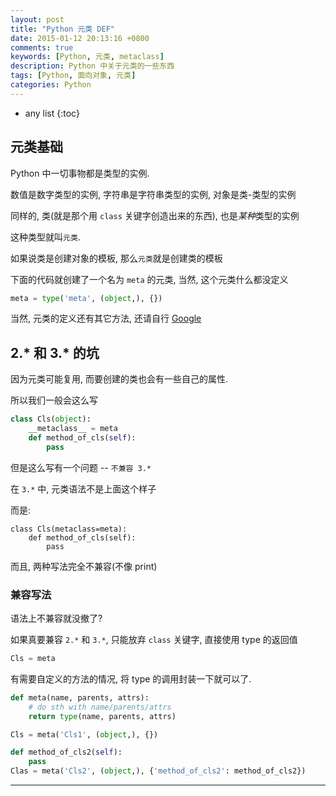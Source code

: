 ```yaml
---
layout: post
title: "Python 元类 DEF"
date: 2015-01-12 20:13:16 +0800
comments: true
keywords: [Python, 元类, metaclass]
description: Python 中关于元类的一些东西
tags: [Python, 面向对象, 元类]
categories: Python
---
```



<!--more-->
* any list
{:toc}


## 元类基础

Python 中一切事物都是类型的实例. 

数值是数字类型的实例, 字符串是字符串类型的实例, 对象是类-类型的实例

同样的, 类(就是那个用 `class` 关键字创造出来的东西), 也是*某种*类型的实例

这种类型就叫`元类`.

如果说类是创建对象的模板, 那么`元类`就是创建类的模板

下面的代码就创建了一个名为 `meta` 的元类, 当然, 这个元类什么都没定义

```python
meta = type('meta', (object,), {})
```

当然, 元类的定义还有其它方法, 还请自行 [Google](https://mygso.herokuapp.com/search?q=Python+%E5%85%83%E7%B1%BB)

## 2.\* 和 3.\* 的坑

因为元类可能复用, 而要创建的类也会有一些自己的属性.

所以我们一般会这么写

```python
class Cls(object):
    __metaclass__ = meta
    def method_of_cls(self):
        pass
```

但是这么写有一个问题 -- `不兼容 3.*`

在 `3.*` 中, 元类语法不是上面这个样子

而是:

```
class Cls(metaclass=meta):
    def method_of_cls(self):
        pass
```

而且, 两种写法完全不兼容(不像 print)

### 兼容写法

语法上不兼容就没撤了?

如果真要兼容 `2.*` 和 `3.*`, 只能放弃 `class` 关键字, 直接使用 type 的返回值

```python
Cls = meta
```

有需要自定义的方法的情况, 将 type 的调用封装一下就可以了.

```python
def meta(name, parents, attrs):
    # do sth with name/parents/attrs
    return type(name, parents, attrs)

Cls = meta('Cls1', (object,), {})

def method_of_cls2(self):
    pass
Clas = meta('Cls2', (object,), {'method_of_cls2': method_of_cls2})
```

--------
